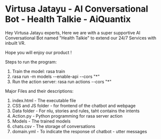 # Virtusa Jatayu - AI Conversational Bot - Health Talkie - AiQuantix
Hey Virtusa Jatayu experts, 
Here we are with a super supportive AI Conversational Bot named "Health Talkie" to extend our 24/7 Services with inbuilt VR.

Hope you will enjoy our product !

Steps to run the program:
1. Train the model:  rasa train
2. rasa run -m models --enable-api --cors "*"
3. Run the action server: rasa run actions --cors "*"


Major Files and their descriptions:
1. index.html - The executable file
2. CSS and JS folder - for frontend of the chatbot and webpage
3. Data folder - For nlu, stories and rules, taht contains the intents
4. Action.py - Python programming for rasa server action
5. Models - The trained models
6. chats.csv - The storage of conversations
7. domain.yml - To indicate the response of chatbot - utter messages
